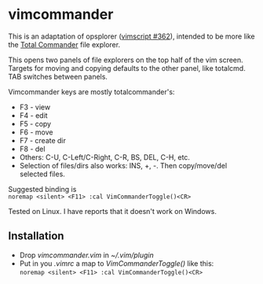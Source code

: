 vimcommander
============


This is an adaptation of opsplorer
([vimscript #362](http://www.vim.org/scripts/script.php?script_id=808)),
intended to be more like the [Total Commander](http://www.ghisler.com) file
explorer.

This opens two panels of file explorers on the top half of the vim screen.  
Targets for moving and copying defaults to the other panel, like totalcmd.  
TAB switches between panels.

Vimcommander keys are mostly totalcommander's:

- F3 - view
- F4 - edit
- F5 - copy
- F6 - move
- F7 - create dir
- F8 - del
- Others: C-U, C-Left/C-Right, C-R, BS, DEL, C-H, etc.
- Selection of files/dirs also works: INS, +, -.
    Then copy/move/del selected files.

Suggested binding is  
`noremap <silent> <F11> :cal VimCommanderToggle()<CR>`

Tested on Linux. I have reports that it doesn't work on Windows.



Installation
------------

- Drop *vimcommander.vim* in *~/.vim/plugin*
- Put in you *.vimrc* a map to *VimCommanderToggle()* like this:  
    `noremap <silent> <F11> :cal VimCommanderToggle()<CR>`

